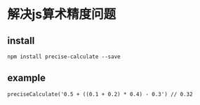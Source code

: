 # 解决js算术精度问题

## install
```
npm install precise-calculate --save
```

## example
```
preciseCalculate('0.5 + ((0.1 + 0.2) * 0.4) - 0.3') // 0.32
```